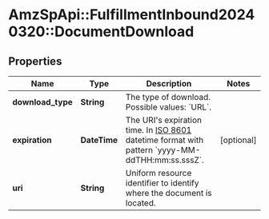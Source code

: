 # AmzSpApi::FulfillmentInbound20240320::DocumentDownload

## Properties
Name | Type | Description | Notes
------------ | ------------- | ------------- | -------------
**download_type** | **String** | The type of download. Possible values: &#x60;URL&#x60;. | 
**expiration** | **DateTime** | The URI&#x27;s expiration time. In [ISO 8601](https://developer-docs.amazon.com/sp-api/docs/iso-8601) datetime format with pattern &#x60;yyyy-MM-ddTHH:mm:ss.sssZ&#x60;. | [optional] 
**uri** | **String** | Uniform resource identifier to identify where the document is located. | 

